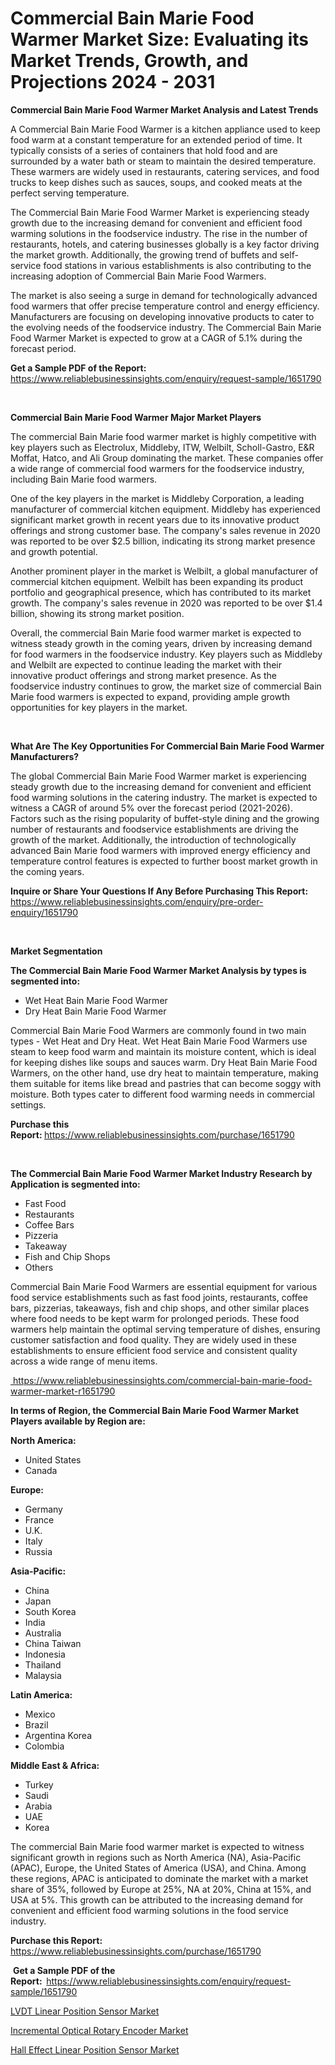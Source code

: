 <p><h1>Commercial Bain Marie Food Warmer Market Size: Evaluating its Market Trends, Growth, and Projections 2024 - 2031</h1></p><p><strong>Commercial Bain Marie Food Warmer Market Analysis and Latest Trends</strong></p>
<p><p>A Commercial Bain Marie Food Warmer is a kitchen appliance used to keep food warm at a constant temperature for an extended period of time. It typically consists of a series of containers that hold food and are surrounded by a water bath or steam to maintain the desired temperature. These warmers are widely used in restaurants, catering services, and food trucks to keep dishes such as sauces, soups, and cooked meats at the perfect serving temperature.</p><p>The Commercial Bain Marie Food Warmer Market is experiencing steady growth due to the increasing demand for convenient and efficient food warming solutions in the foodservice industry. The rise in the number of restaurants, hotels, and catering businesses globally is a key factor driving the market growth. Additionally, the growing trend of buffets and self-service food stations in various establishments is also contributing to the increasing adoption of Commercial Bain Marie Food Warmers.</p><p>The market is also seeing a surge in demand for technologically advanced food warmers that offer precise temperature control and energy efficiency. Manufacturers are focusing on developing innovative products to cater to the evolving needs of the foodservice industry. The Commercial Bain Marie Food Warmer Market is expected to grow at a CAGR of 5.1% during the forecast period.</p></p>
<p><strong>Get a Sample PDF of the Report:&nbsp;</strong> <a href="https://www.reliablebusinessinsights.com/enquiry/request-sample/1651790">https://www.reliablebusinessinsights.com/enquiry/request-sample/1651790</a></p>
<p>&nbsp;</p>
<p><strong>Commercial Bain Marie Food Warmer Major Market Players</strong></p>
<p><p>The commercial Bain Marie food warmer market is highly competitive with key players such as Electrolux, Middleby, ITW, Welbilt, Scholl-Gastro, E&R Moffat, Hatco, and Ali Group dominating the market. These companies offer a wide range of commercial food warmers for the foodservice industry, including Bain Marie food warmers.</p><p>One of the key players in the market is Middleby Corporation, a leading manufacturer of commercial kitchen equipment. Middleby has experienced significant market growth in recent years due to its innovative product offerings and strong customer base. The company's sales revenue in 2020 was reported to be over $2.5 billion, indicating its strong market presence and growth potential.</p><p>Another prominent player in the market is Welbilt, a global manufacturer of commercial kitchen equipment. Welbilt has been expanding its product portfolio and geographical presence, which has contributed to its market growth. The company's sales revenue in 2020 was reported to be over $1.4 billion, showing its strong market position.</p><p>Overall, the commercial Bain Marie food warmer market is expected to witness steady growth in the coming years, driven by increasing demand for food warmers in the foodservice industry. Key players such as Middleby and Welbilt are expected to continue leading the market with their innovative product offerings and strong market presence. As the foodservice industry continues to grow, the market size of commercial Bain Marie food warmers is expected to expand, providing ample growth opportunities for key players in the market.</p></p>
<p>&nbsp;</p>
<p><strong>What Are The Key Opportunities For Commercial Bain Marie Food Warmer Manufacturers?</strong></p>
<p><p>The global Commercial Bain Marie Food Warmer market is experiencing steady growth due to the increasing demand for convenient and efficient food warming solutions in the catering industry. The market is expected to witness a CAGR of around 5% over the forecast period (2021-2026). Factors such as the rising popularity of buffet-style dining and the growing number of restaurants and foodservice establishments are driving the growth of the market. Additionally, the introduction of technologically advanced Bain Marie food warmers with improved energy efficiency and temperature control features is expected to further boost market growth in the coming years.</p></p>
<p><strong>Inquire or Share Your Questions If Any Before Purchasing This Report:</strong> <a href="https://www.reliablebusinessinsights.com/enquiry/pre-order-enquiry/1651790">https://www.reliablebusinessinsights.com/enquiry/pre-order-enquiry/1651790</a></p>
<p>&nbsp;</p>
<p><strong>Market Segmentation</strong></p>
<p><strong>The Commercial Bain Marie Food Warmer Market Analysis by types is segmented into:</strong></p>
<p><ul><li>Wet Heat Bain Marie Food Warmer</li><li>Dry Heat Bain Marie Food Warmer</li></ul></p>
<p><p>Commercial Bain Marie Food Warmers are commonly found in two main types - Wet Heat and Dry Heat. Wet Heat Bain Marie Food Warmers use steam to keep food warm and maintain its moisture content, which is ideal for keeping dishes like soups and sauces warm. Dry Heat Bain Marie Food Warmers, on the other hand, use dry heat to maintain temperature, making them suitable for items like bread and pastries that can become soggy with moisture. Both types cater to different food warming needs in commercial settings.</p></p>
<p><strong>Purchase this Report:&nbsp;</strong><a href="https://www.reliablebusinessinsights.com/purchase/1651790">https://www.reliablebusinessinsights.com/purchase/1651790</a></p>
<p>&nbsp;</p>
<p><strong>The Commercial Bain Marie Food Warmer Market Industry Research by Application is segmented into:</strong></p>
<p><ul><li>Fast Food</li><li>Restaurants</li><li>Coffee Bars</li><li>Pizzeria</li><li>Takeaway</li><li>Fish and Chip Shops</li><li>Others</li></ul></p>
<p><p>Commercial Bain Marie Food Warmers are essential equipment for various food service establishments such as fast food joints, restaurants, coffee bars, pizzerias, takeaways, fish and chip shops, and other similar places where food needs to be kept warm for prolonged periods. These food warmers help maintain the optimal serving temperature of dishes, ensuring customer satisfaction and food quality. They are widely used in these establishments to ensure efficient food service and consistent quality across a wide range of menu items.</p></p>
<p><a href="https://www.reliablebusinessinsights.com/commercial-bain-marie-food-warmer-market-r1651790">&nbsp;https://www.reliablebusinessinsights.com/commercial-bain-marie-food-warmer-market-r1651790</a></p>
<p><strong>In terms of Region, the Commercial Bain Marie Food Warmer Market Players available by Region are:</strong></p>
<p>
    <p> <strong> North America: </strong>
        <ul>
            <li>United States</li>
            <li>Canada</li>
        </ul>
        </p> 
    <p> <strong> Europe: </strong>
        <ul>
            <li>Germany</li>
            <li>France</li>
            <li>U.K.</li>
            <li>Italy</li>
            <li>Russia</li>
        </ul>
        </p> 
    <p> <strong> Asia-Pacific: </strong>
        <ul>
            <li>China</li>
            <li>Japan</li>
            <li>South Korea</li>
            <li>India</li>
            <li>Australia</li>
            <li>China Taiwan</li>
            <li>Indonesia</li>
            <li>Thailand</li>
            <li>Malaysia</li>
        </ul>
        </p> 
    <p> <strong> Latin America: </strong>
        <ul>
            <li>Mexico</li>
            <li>Brazil</li>
            <li>Argentina Korea</li>
            <li>Colombia</li>
        </ul>
        </p> 
    <p> <strong> Middle East & Africa: </strong>
        <ul>
            <li>Turkey</li>
            <li>Saudi</li>
            <li>Arabia</li>
            <li>UAE</li>
            <li>Korea</li>
        </ul>
    </p>
    </p>
<p><p>The commercial Bain Marie food warmer market is expected to witness significant growth in regions such as North America (NA), Asia-Pacific (APAC), Europe, the United States of America (USA), and China. Among these regions, APAC is anticipated to dominate the market with a market share of 35%, followed by Europe at 25%, NA at 20%, China at 15%, and USA at 5%. This growth can be attributed to the increasing demand for convenient and efficient food warming solutions in the food service industry.</p></p>
<p><strong>Purchase this Report: </strong><a href="https://www.reliablebusinessinsights.com/purchase/1651790">https://www.reliablebusinessinsights.com/purchase/1651790</a></p>
<p>&nbsp;<strong>Get a Sample PDF of the Report:&nbsp;&nbsp;</strong><a href="https://www.reliablebusinessinsights.com/enquiry/request-sample/1651790">https://www.reliablebusinessinsights.com/enquiry/request-sample/1651790</a></p>
<p><strong></strong></p>
<p><p><a href="https://github.com/kumertitash/Market-Research-Report-List-1/blob/main/lvdt-linear-position-sensor-market.md">LVDT Linear Position Sensor Market</a></p><p><a href="https://github.com/nathandecarvalho/Market-Research-Report-List-4/blob/main/incremental-optical-rotary-encoder-market.md">Incremental Optical Rotary Encoder Market</a></p><p><a href="https://github.com/amapolalg/Market-Research-Report-List-1/blob/main/hall-effect-linear-position-sensor-market.md">Hall Effect Linear Position Sensor Market</a></p></p>